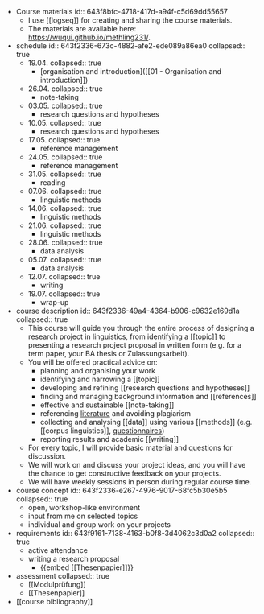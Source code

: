 - Course materials
  id:: 643f8bfc-4718-417d-a94f-c5d69dd55657
	- I use [[logseq]] for creating and sharing the course materials.
	- The materials are available here: https://wuqui.github.io/methling231/.
- schedule
  id:: 643f2336-673c-4882-afe2-ede089a86ea0
  collapsed:: true
	- 19.04.
	  collapsed:: true
		- [organisation and introduction]([[01 - Organisation and introduction]])
	- 26.04. 
	  collapsed:: true
		- note-taking
	- 03.05. 
	  collapsed:: true
		- research questions and hypotheses
	- 10.05. 
	  collapsed:: true
		- research questions and hypotheses
	- 17.05. 
	  collapsed:: true
		- reference management
	- 24.05. 
	  collapsed:: true
		- reference management
	- 31.05. 
	  collapsed:: true
		- reading
	- 07.06. 
	  collapsed:: true
		- linguistic methods
	- 14.06. 
	  collapsed:: true
		- linguistic methods
	- 21.06. 
	  collapsed:: true
		- linguistic methods
	- 28.06. 
	  collapsed:: true
		- data analysis
	- 05.07. 
	  collapsed:: true
		- data analysis
	- 12.07. 
	  collapsed:: true
		- writing
	- 19.07. 
	  collapsed:: true
		- wrap-up
- course description
  id:: 643f2336-49a4-4364-b906-c9632e169d1a
  collapsed:: true
	- This course will guide you through the entire process of designing a research project in linguistics, from identifying a [[topic]] to presenting a research project proposal in written form (e.g. for a term paper, your BA thesis or Zulassungsarbeit).
	- You will be offered practical advice on:
		- planning and organising your work
		- identifying and narrowing a [[topic]]
		- developing and refining [[research questions and hypotheses]]
		- finding and managing background information and [[references]]
		- effective and sustainable [[note-taking]]
		- referencing [literature]([[references]]) and avoiding plagiarism
		- collecting and analysing [[data]] using various [[methods]] (e.g. [[corpus linguistics]], [questionnaires]([[questionnaire]]))
		- reporting results and academic [[writing]]
	- For every topic, I will provide basic material and questions for discussion.
	- We will work on and discuss your project ideas, and you will have the chance to get constructive feedback on your projects.
	- We will have weekly sessions in person during regular course time.
- course concept
  id:: 643f2336-e267-4976-9017-68fc5b30e5b5
  collapsed:: true
	- open, workshop-like environment
	- input from me on selected topics
	- individual and group work on your projects
- requirements
  id:: 643f9161-7138-4163-b0f8-3d4062c3d0a2
  collapsed:: true
	- active attendance
	- writing a research proposal
		- {{embed [[Thesenpapier]]}}
- assessment
  collapsed:: true
	- [[Modulprüfung]]
	- [[Thesenpapier]]
- [[course bibliography]]